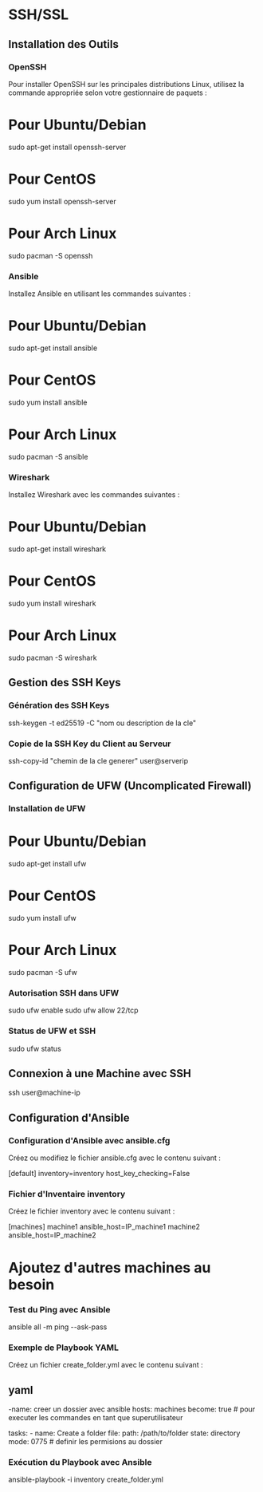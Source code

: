 # SSH/SSL
## Installation des Outils

### OpenSSH

Pour installer OpenSSH sur les principales distributions Linux, utilisez la commande appropriée selon votre gestionnaire de paquets :

# Pour Ubuntu/Debian
sudo apt-get install openssh-server

# Pour CentOS
sudo yum install openssh-server

# Pour Arch Linux
sudo pacman -S openssh


### Ansible

Installez Ansible en utilisant les commandes suivantes :

# Pour Ubuntu/Debian
sudo apt-get install ansible

# Pour CentOS
sudo yum install ansible

# Pour Arch Linux
sudo pacman -S ansible


### Wireshark

Installez Wireshark avec les commandes suivantes :

# Pour Ubuntu/Debian
sudo apt-get install wireshark

# Pour CentOS
sudo yum install wireshark

# Pour Arch Linux
sudo pacman -S wireshark


## Gestion des SSH Keys

### Génération des SSH Keys

ssh-keygen -t ed25519 -C "nom ou description de la cle"


### Copie de la SSH Key du Client au Serveur

ssh-copy-id "chemin de la cle generer" user@serverip


## Configuration de UFW (Uncomplicated Firewall)

### Installation de UFW

# Pour Ubuntu/Debian
sudo apt-get install ufw

# Pour CentOS
sudo yum install ufw

# Pour Arch Linux
sudo pacman -S ufw


### Autorisation SSH dans UFW

sudo ufw enable
sudo ufw allow 22/tcp


### Status de UFW et SSH

sudo ufw status


## Connexion à une Machine avec SSH

ssh user@machine-ip


## Configuration d'Ansible

### Configuration d'Ansible avec ansible.cfg

Créez ou modifiez le fichier ansible.cfg avec le contenu suivant :

[default]
inventory=inventory
host_key_checking=False


### Fichier d'Inventaire inventory

Créez le fichier inventory avec le contenu suivant :

[machines]
machine1 ansible_host=IP_machine1
machine2 ansible_host=IP_machine2
# Ajoutez d'autres machines au besoin


### Test du Ping avec Ansible

ansible all -m ping --ask-pass


### Exemple de Playbook YAML

Créez un fichier create_folder.yml avec le contenu suivant :

yaml
---
-name: creer un dossier avec ansible 
 hosts: machines
 become: true # pour executer les commandes en tant que superutilisateur 

 tasks:
    - name: Create a folder
      file:
        path: /path/to/folder
        state: directory
	mode: 0775 # definir les permisions au dossier



### Exécution du Playbook avec Ansible

ansible-playbook -i inventory create_folder.yml
